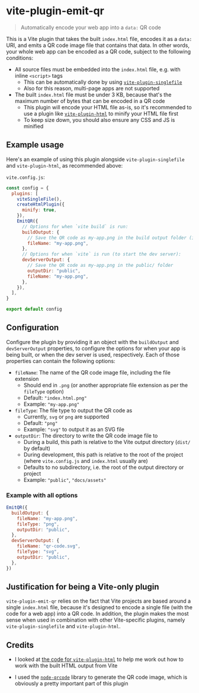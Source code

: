 # vite-plugin-emit-qr

> Automatically encode your web app into a `data:` QR code

This is a Vite plugin that takes the built `index.html` file, encodes it as a `data:` URI, and emits a QR code image file that contains that data. In other words, your whole web app can be encoded as a QR code, subject to the following conditions:

- All source files must be embedded into the `index.html` file, e.g. with inline `<script>` tags
  - This can be automatically done by using [`vite-plugin-singlefile`](https://www.npmjs.com/package/vite-plugin-singlefile)
  - Also for this reason, multi-page apps are not supported
- The built `index.html` file must be under 3 KB, because that's the maximum number of bytes that can be encoded in a QR code
  - This plugin will encode your HTML file as-is, so it's recommended to use a plugin like [`vite-plugin-html`](https://github.com/vbenjs/vite-plugin-html) to minify your HTML file first
  - To keep size down, you should also ensure any CSS and JS is minified

## Example usage

Here's an example of using this plugin alongside `vite-plugin-singlefile` and `vite-plugin-html`, as recommended above:

`vite.config.js`:

```js
const config = {
  plugins: [
    viteSingleFile(),
    createHtmlPlugin({
      minify: true,
    }),
    EmitQR({
      // Options for when `vite build` is run:
      buildOutput: {
        // Save the QR code as my-app.png in the build output folder (i.e. dist/)
        fileName: "my-app.png",
      },
      // Options for when `vite` is run (to start the dev server):
      devServerOutput: {
        // Save the QR code as my-app.png in the public/ folder
        outputDir: "public",
        fileName: "my-app.png",
      },
    }),
  ],
}

export default config
```

## Configuration

Configure the plugin by providing it an object with the `buildOutput` and `devServerOutput` properties, to configure the options for when your app is being built, or when the dev server is used, respectively. Each of those properties can contain the following options:

- `fileName`: The name of the QR code image file, including the file extension
  - Should end in `.png` (or another appropriate file extension as per the `fileType` option)
  - Default: `"index.html.png"`
  - Example: `"my-app.png"`
- `fileType`: The file type to output the QR code as
  - Currently, `svg` or `png` are supported
  - Default: `"png"`
  - Example: `"svg"` to output it as an SVG file
- `outputDir`: The directory to write the QR code image file to
  - During a build, this path is relative to the Vite output directory (`dist/` by default)
  - During development, this path is relative to the root of the project (where `vite.config.js` and `index.html` usually are)
  - Defaults to no subdirectory, i.e. the root of the output directory or project
  - Example: `"public"`, `"docs/assets"`

### Example with all options

```js
EmitQR({
  buildOutput: {
    fileName: "my-app.png",
    fileType: "png",
    outputDir: "public",
  },
  devServerOutput: {
    fileName: "qr-code.svg",
    fileType: "svg",
    outputDir: "public",
  },
})
```

## Justification for being a Vite-only plugin

`vite-plugin-emit-qr` relies on the fact that Vite projects are based around a single `index.html` file, because it's designed to encode a single file (with the code for a web app) into a QR code. In addition, the plugin makes the most sense when used in combination with other Vite-specific plugins, namely `vite-plugin-singlefile` and `vite-plugin-html`.

## Credits

- I looked at [the code for `vite-plugin-html`](https://github.com/vbenjs/vite-plugin-html/blob/main/packages/core/src/htmlPlugin.ts) to help me work out how to work with the built HTML output from Vite
<!-- - Also thank you to `vite-plugin-html` for helping me discover the `html-minifier-terser` library
- The [`html-minifier-terser`](https://www.npmjs.com/package/html-minifier-terser) library let me easily add HTML minification support to this plugin -->
- I used the [`node-qrcode`](https://www.npmjs.com/package/qrcode) library to generate the QR code image, which is obviously a pretty important part of this plugin
